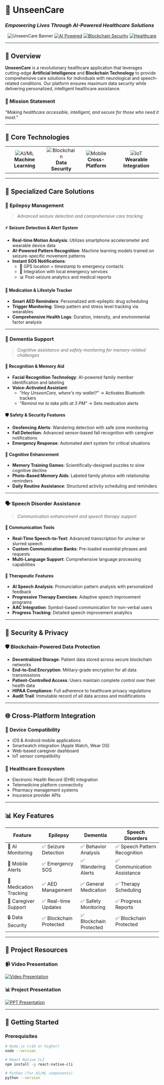 # 🏥 UnseenCare
### *Empowering Lives Through AI-Powered Healthcare Solutions*

<div align="center">

![UnseenCare Banner](https://img.shields.io/badge/UnseenCare-Healthcare%20AI-blue?style=for-the-badge&logo=medical-cross)
[![AI Powered](https://img.shields.io/badge/AI-Powered-green?style=for-the-badge&logo=brain)](https://github.com/yourusername/unseencare)
[![Blockchain Security](https://img.shields.io/badge/Blockchain-Secured-orange?style=for-the-badge&logo=shield)](https://github.com/yourusername/unseencare)
[![Healthcare](https://img.shields.io/badge/Healthcare-Innovation-red?style=for-the-badge&logo=heart)](https://github.com/yourusername/unseencare)

</div>

---

## 🌟 Overview

**UnseenCare** is a revolutionary healthcare application that leverages cutting-edge **Artificial Intelligence** and **Blockchain Technology** to provide comprehensive care solutions for individuals with neurological and speech-related conditions. Our platform ensures maximum data security while delivering personalized, intelligent healthcare assistance.

### 🎯 Mission Statement
*"Making healthcare accessible, intelligent, and secure for those who need it most."*

---

## 🧠 Core Technologies

<table>
<tr>
<td align="center">
<img src="https://img.shields.io/badge/AI%2FML-TensorFlow-orange?style=flat-square&logo=tensorflow" alt="AI/ML"/>
<br><strong>Machine Learning</strong>
</td>
<td align="center">
<img src="https://img.shields.io/badge/Blockchain-Ethereum-blue?style=flat-square&logo=ethereum" alt="Blockchain"/>
<br><strong>Data Security</strong>
</td>
<td align="center">
<img src="https://img.shields.io/badge/Mobile-React%20Native-purple?style=flat-square&logo=react" alt="Mobile"/>
<br><strong>Cross-Platform</strong>
</td>
<td align="center">
<img src="https://img.shields.io/badge/IoT-Sensors-green?style=flat-square&logo=iot" alt="IoT"/>
<br><strong>Wearable Integration</strong>
</td>
</tr>
</table>

---

## 🏥 Specialized Care Solutions

### 🧩 **Epilepsy Management**
> *Advanced seizure detection and comprehensive care tracking*

#### ⚡ Seizure Detection & Alert System
- **Real-time Motion Analysis**: Utilizes smartphone accelerometer and wearable device data
- **AI-Powered Pattern Recognition**: Machine learning models trained on seizure-specific movement patterns
- **Instant SOS Notifications**: 
  - 📍 GPS location + timestamp to emergency contacts
  - 🚨 Integration with local emergency services
  - 📊 Post-seizure analytics and medical reports

#### 💊 Medication & Lifestyle Tracker
- **Smart AED Reminders**: Personalized anti-epileptic drug scheduling
- **Trigger Monitoring**: Sleep pattern and stress level tracking via wearables
- **Comprehensive Health Logs**: Duration, intensity, and environmental factor analysis

---

### 🧠 **Dementia Support**
> *Cognitive assistance and safety monitoring for memory-related challenges*

#### 👥 Recognition & Memory Aid
- **Facial Recognition Technology**: AI-powered family member identification and labeling
- **Voice-Activated Assistant**: 
  - *"Hey UnseenCare, where's my wallet?"* → Activates Bluetooth trackers
  - *"Remind me to take pills at 3 PM"* → Sets medication alerts

#### 🛡️ Safety & Security Features
- **Geofencing Alerts**: Wandering detection with safe zone monitoring
- **Fall Detection**: Advanced sensor-based fall recognition with caregiver notifications
- **Emergency Response**: Automated alert system for critical situations

#### 🎯 Cognitive Enhancement
- **Memory Training Games**: Scientifically-designed puzzles to slow cognitive decline
- **Photo-Based Memory Aids**: Labeled family photos with relationship reminders
- **Daily Routine Assistance**: Structured activity scheduling and reminders

---

### 🗣️ **Speech Disorder Assistance**
> *Communication enhancement and speech therapy support*

#### 🎤 Communication Tools
- **Real-Time Speech-to-Text**: Advanced transcription for unclear or slurred speech
- **Custom Communication Banks**: Pre-loaded essential phrases and requests
- **Multi-Language Support**: Comprehensive language processing capabilities

#### 🎯 Therapeutic Features
- **AI Speech Analysis**: Pronunciation pattern analysis with personalized feedback
- **Progressive Therapy Exercises**: Adaptive speech improvement programs
- **AAC Integration**: Symbol-based communication for non-verbal users
- **Progress Tracking**: Detailed speech improvement analytics

---

## 🔐 Security & Privacy

### 🛡️ Blockchain-Powered Data Protection
- **Decentralized Storage**: Patient data stored across secure blockchain networks
- **End-to-End Encryption**: Military-grade encryption for all data transmissions
- **Patient-Controlled Access**: Users maintain complete control over their health data
- **HIPAA Compliance**: Full adherence to healthcare privacy regulations
- **Audit Trail**: Immutable record of all data access and modifications

---

## 🌐 Cross-Platform Integration

### 📱 **Device Compatibility**
- iOS & Android mobile applications
- Smartwatch integration (Apple Watch, Wear OS)
- Web-based caregiver dashboard
- IoT sensor compatibility

### 🔗 **Healthcare Ecosystem**
- Electronic Health Record (EHR) integration
- Telemedicine platform connectivity
- Pharmacy management systems
- Insurance provider APIs

---

## 📊 Key Features

<div align="center">

| Feature | Epilepsy | Dementia | Speech Disorders |
|---------|----------|----------|------------------|
| 🤖 AI Monitoring | ✅ Seizure Detection | ✅ Behavior Analysis | ✅ Speech Pattern Recognition |
| 📱 Mobile Alerts | ✅ Emergency SOS | ✅ Wandering Alerts | ✅ Communication Assistance |
| 💊 Medication Tracking | ✅ AED Management | ✅ General Medication | ✅ Therapy Scheduling |
| 👥 Caregiver Support | ✅ Real-time Updates | ✅ Safety Monitoring | ✅ Progress Reports |
| 🔒 Data Security | ✅ Blockchain Protected | ✅ Blockchain Protected | ✅ Blockchain Protected |

</div>

---

## 🎥 Project Resources

### 📹 **Video Presentation**
[![Video Presentation](https://img.shields.io/badge/Watch-Video%20Presentation-red?style=for-the-badge&logo=youtube)](https://www.canva.com/design/DAGqP23sY44/utw4757woSi0TZsZlYFulQ/view?utm_content=DAGqP23sY44&utm_campaign=designshare&utm_medium=link2&utm_source=uniquelinks&utlId=hede7f441d0)

### 📊 **Project Presentation**
[![PPT Presentation](https://img.shields.io/badge/View-Project%20Slides-blue?style=for-the-badge&logo=presentation)](https://www.canva.com/design/DAGqOgHIiz0/Wfp3w11aGM4xbGyDveMIKA/view?utm_content=DAGqOgHIiz0&utm_campaign=designshare&utm_medium=link2&utm_source=uniquelinks&utlId=he06de8a9e2)

---

## 🚀 Getting Started

### Prerequisites
```bash
# Node.js (v16 or higher)
node --version

# React Native CLI
npm install -g react-native-cli

# Python (for AI/ML components)
python --version

